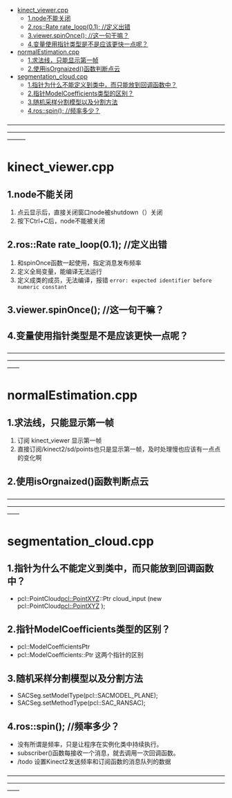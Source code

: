 <!-- TOC -->

- [kinect_viewer.cpp](#kinect_viewercpp)
    - [1.node不能关闭](#1node不能关闭)
    - [2.ros::Rate rate_loop(0.1);  //定义出错](#2rosrate-rate_loop01--定义出错)
    - [3.viewer.spinOnce();  //这一句干嘛？](#3viewerspinonce--这一句干嘛)
    - [4.变量使用指针类型是不是应该更快一点呢？](#4变量使用指针类型是不是应该更快一点呢)
- [normalEstimation.cpp](#normalestimationcpp)
    - [1.求法线，只能显示第一帧](#1求法线只能显示第一帧)
    - [2.使用isOrgnaized()函数判断点云](#2使用isorgnaized函数判断点云)
- [segmentation_cloud.cpp](#segmentation_cloudcpp)
    - [1.指针为什么不能定义到类中，而只能放到回调函数中？](#1指针为什么不能定义到类中而只能放到回调函数中)
    - [2.指针ModelCoefficients类型的区别？](#2指针modelcoefficients类型的区别)
    - [3.随机采样分割模型以及分割方法](#3随机采样分割模型以及分割方法)
    - [4.ros::spin();  //频率多少？](#4rosspin--频率多少)

<!-- /TOC -->
———————————————————————————————————————————————————————————————————————————
# kinect_viewer.cpp
## 1.node不能关闭  
1. 点云显示后，直接关闭窗口node被shutdown（）关闭
2. 按下Ctrl+C后，node不能被关闭
## 2.ros::Rate rate_loop(0.1);  //定义出错 
1. 和spinOnce函数一起使用，指定消息发布频率
2. 定义全局变量，能编译无法运行
3. 定义成类的成员，无法编译，报错 `error: expected identifier before numeric constant`
## 3.viewer.spinOnce();  //这一句干嘛？ 
## 4.变量使用指针类型是不是应该更快一点呢？ 
——————————————————————————————————————————————————————————————————————————
# normalEstimation.cpp
## 1.求法线，只能显示第一帧 
1. 订阅 kinect_viewer 显示第一帧
2. 直接订阅/kinect2/sd/points也只是显示第一帧，及时处理慢也应该有一点点的变化啊
## 2.使用isOrgnaized()函数判断点云 
——————————————————————————————————————————————————————————————————————————
# segmentation_cloud.cpp
## 1.指针为什么不能定义到类中，而只能放到回调函数中？ 
- pcl::PointCloud<pcl::PointXYZ>::Ptr cloud_input (new pcl::PointCloud<pcl::PointXYZ> );
## 2.指针ModelCoefficients类型的区别？
- pcl::ModelCoefficientsPtr
- pcl::ModelCoefficients::Ptr 这两个指针的区别
## 3.随机采样分割模型以及分割方法
- SACSeg.setModelType(pcl::SACMODEL_PLANE);
- SACSeg.setMethodType(pcl::SAC_RANSAC);
## 4.ros::spin();  //频率多少？　
- 没有所谓是频率，只是让程序在实例化类中持续执行。
- subscriber()函数每接收一个消息，就去调用一次回调函数。
- /todo 设置Kinect2发送频率和订阅函数的消息队列的数据

——————————————————————————————————————————————————————————————————————————
